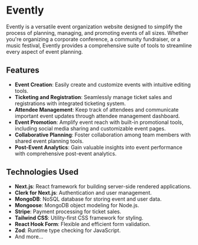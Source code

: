 # Evently

Evently is a versatile event organization website designed to simplify the process of planning, managing, and promoting events of all sizes. Whether you're organizing a corporate conference, a community fundraiser, or a music festival, Evently provides a comprehensive suite of tools to streamline every aspect of event planning.

## Features

- **Event Creation**: Easily create and customize events with intuitive editing tools.
- **Ticketing and Registration**: Seamlessly manage ticket sales and registrations with integrated ticketing system.
- **Attendee Management**: Keep track of attendees and communicate important event updates through attendee management dashboard.
- **Event Promotion**: Amplify event reach with built-in promotional tools, including social media sharing and customizable event pages.
- **Collaborative Planning**: Foster collaboration among team members with shared event planning tools.
- **Post-Event Analytics**: Gain valuable insights into event performance with comprehensive post-event analytics.

## Technologies Used

- **Next.js**: React framework for building server-side rendered applications.
- **Clerk for Next.js**: Authentication and user management.
- **MongoDB**: NoSQL database for storing event and user data.
- **Mongoose**: MongoDB object modeling for Node.js.
- **Stripe**: Payment processing for ticket sales.
- **Tailwind CSS**: Utility-first CSS framework for styling.
- **React Hook Form**: Flexible and efficient form validation.
- **Zod**: Runtime type checking for JavaScript.
- And more...

